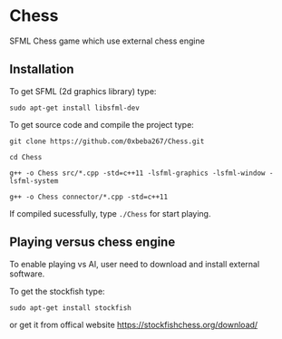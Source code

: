 # Chess
SFML Chess game which use external chess engine

## Installation
To get SFML (2d graphics library) type:

```sudo apt-get install libsfml-dev```

To get source code and compile the project type:

```git clone https://github.com/0xbeba267/Chess.git```

```cd Chess```

```g++ -o Chess src/*.cpp -std=c++11 -lsfml-graphics -lsfml-window -lsfml-system```

```g++ -o Chess connector/*.cpp -std=c++11```

If compiled sucessfully, type
```./Chess```
for start playing.

## Playing versus chess engine
To enable playing vs AI, user need to download and install external software.

To get the stockfish type:

```sudo apt-get install stockfish```

or get it from offical website https://stockfishchess.org/download/
